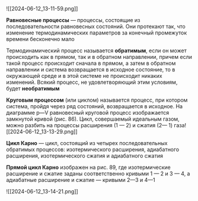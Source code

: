  ![[2024-06-12_13-11-59.png]]

**Равновесные процессы** — процессы, состоящие из последовательности равновесных состояний. Они протекают так, что изменение термодинамических параметров за конечный промежуток времени бесконечно мало

Термодинамический процесс называется **обратимым**, если он может происходить как в прямом, так и в обратном направлении, причем если такой процесс происходит сначала в прямом, а затем в обратном направлении и система возвращается в исходное состояние, то в окружающей среде и в этой системе не происходит никаких изменений. Всякий процесс, не удовлетворяющий этим условиям, будет **необратимым**

**Круговым процессом** (или циклом) называется процесс, при котором система, пройдя через ряд состояний, возвращается в исходное. На диаграмме p—V равновесный круговой процесс изображается замкнутой кривой (рис. 86). Цикл, совершаемый идеальным газом, можно разбить на процессы расширения (1 — 2) и сжатия (2— 1) газа![[2024-06-12_13-13-29.png]]

**Цикл Карно** — цикл, состоящий из четырех последовательных обратимых процессов: изотермического расширения, адиабатного расширения, изотермического сжатия и адиабатного сжатия

**Прямой цикл Карно** изображен на рис. 89, где изотермические расширение и сжатие заданы соответственно кривыми 1 — 2 и З — 4, а адиабатные расширение и сжатие — кривыми 2—3 и 4—1

![[2024-06-12_13-14-21.png]]